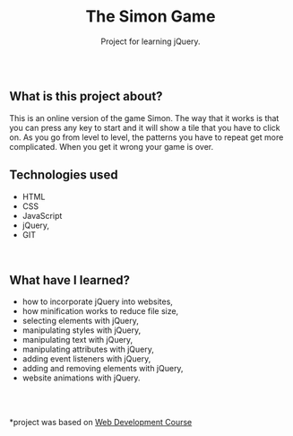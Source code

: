 <h1 align="center">The Simon Game</h1>
  <p align="center">Project for learning jQuery.</p>
<br>
<br>

## What is this project about?
This is an online version of the game Simon. The way that it works is that you can press any key to start and it will show a tile that you have to click on. As you go from level to level, the patterns you have to repeat get more complicated. When you get it wrong your game is over.
<br>

## Technologies used
- HTML
- CSS
- JavaScript
- jQuery,
- GIT
<br>

## What have I learned?
- how to incorporate jQuery into websites,
- how minification works to reduce file size,
- selecting elements with jQuery,
- manipulating styles with jQuery,
- manipulating text with jQuery,
- manipulating attributes with jQuery,
- adding event listeners with jQuery,
- adding and removing elements with jQuery,
- website animations with jQuery.
<br>
<br>


*project was based on [Web Development Course](https://www.udemy.com/course/the-complete-web-development-bootcamp/)
